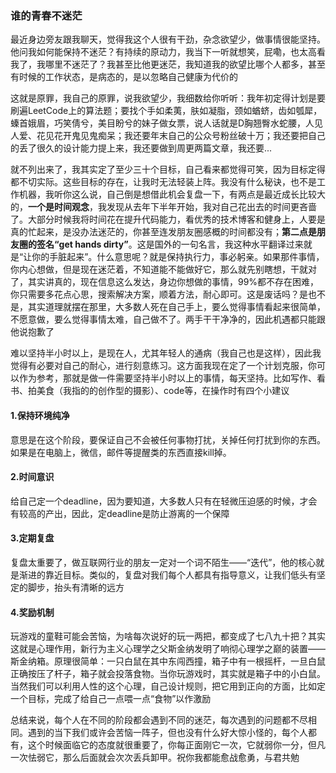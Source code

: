 ### 谁的青春不迷茫

最近身边旁友跟我聊天，觉得我这个人很有干劲，杂念欲望少，做事情很能坚持。他问我如何能保持不迷茫？有持续的原动力，我当下一听就想笑，屁嘞，也太高看我了，我哪里不迷茫了？我甚至比他更迷茫，我知道我的欲望比哪个人都多，甚至有时候的工作状态，是病态的，是以忽略自己健康为代价的



这就是原罪，我自己的原罪，说我欲望少，我细数给你听听：我年初定得计划是要刷遍LeetCode上的算法题；要找个手如柔荑，肤如凝脂，颈如蝤蛴，齿如瓠犀，螓首娥眉，巧笑倩兮，美目盼兮的妹子做女票，说人话就是D胸翘臀水蛇腰，人见人爱、花见花开鬼见鬼痴呆；我还要年末自己的公众号粉丝破十万；我还要把自己的丢了很久的设计能力提上来，我还要做到周更两篇文章，我还要...



就不列出来了，我其实定了至少三十个目标，自己看来都觉得可笑，因为目标定得都不切实际。这些目标的存在，让我时无法轻装上阵。我没有什么秘诀，也不是工作机器，我听你这么说，自己倒是想借此机会复盘一下，有两点是最近成长比较大的，**一个是时间观念**，我发现从去年下半年开始，我对自己花出去的时间更吝啬了。大部分时候我将时间花在提升代码能力，看优秀的技术博客和健身上，人要是真的忙起来，是没办法迷茫的，你甚至连发朋友圈感概的时间都没有；**第二点是朋友圈的签名“get hands dirty”**。这是国外的一句名言，我这种水平翻译过来就是“让你的手脏起来”。什么意思呢？就是保持执行力，事必躬亲。如果那件事情，你内心想做，但是现在迷茫着，不知道能不能做好它，那么就先别瞎想，干就对了，其实讲真的，现在信息这么发达，身边你想做的事情，99%都不存在困难，你只需要多花点心思，搜索解决方案，顺着方法，耐心即可。这是废话吗？是也不是，其实道理就摆在那里，大多数人死在自己手上，要么觉得事情看起来很简单，不愿意做，要么觉得事情太难，自己做不了。两手干干净净的，因此机遇都只能跟他说抱歉了



难以坚持半小时以上，是现在人，尤其年轻人的通病（我自己也是这样），因此我觉得有必要对自己的耐心，进行刻意练习。这方面我现在定了一个计划克服，你可以作为参考，那就是做一件需要坚持半小时以上的事情，每天坚持。比如写作、看书、拍美食（我指的的创作型的摄影）、code等，在操作时有四个小建议



#### 1.保持环境纯净

意思是在这个阶段，要保证自己不会被任何事物打扰，关掉任何打扰到你的东西。如果是在电脑上，微信，邮件等提醒类的东西直接kill掉。



#### 2.时间意识

给自己定一个deadline，因为要知道，大多数人只有在轻微压迫感的时候，才会有较高的产出，因此，定deadline是防止游离的一个保障



#### 3.定期复盘

复盘太重要了，做互联网行业的朋友一定对一个词不陌生——“迭代”，他的核心就是渐进的靠近目标。类似的，复盘对我们每个人都具有指导意义，让我们低头有坚定的脚步，抬头有清晰的远方



#### 4.奖励机制

玩游戏的童鞋可能会苦恼，为啥每次说好的玩一两把，都变成了七八九十把？其实这就是心理作用，新行为主义心理学之父斯金纳发明了响彻心理学之巅的装置——斯金纳箱。原理很简单：一只白鼠在其中东闯西撞，箱子中有一根摇杆，一旦白鼠正确按压了杆子，箱子就会投落食物。当你玩游戏时，其实就是箱子中的小白鼠。当然我们可以利用人性的这个心理，自己设计规则，把它用到正向的方面，比如定一个目标，完成了给自己一点喂一点“食物”以作激励



总结来说，每个人在不同的阶段都会遇到不同的迷茫，每次遇到的问题都不尽相同。遇到的当下我们或许会苦恼一阵子，但也没有什么好大惊小怪的，每个人都有，这个时候面临它的态度就很重要了，你每正面刚它一次，它就弱你一分，但凡一次怯弱它，那么后面就会次次丢兵卸甲。祝你我都能愈战愈勇，与君共勉